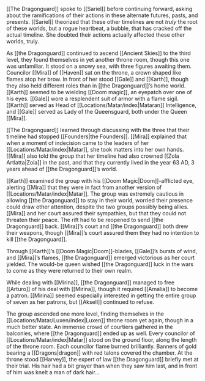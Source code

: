 [[The Dragonguard]] spoke to [[Sariel]] before continuing forward, asking about the ramifications of their actions in these alternate futures, pasts, and presents. [[Sariel]] theorized that these other timelines are not *truly* the root of these worlds, but a rogue heartbeat, a bubble, that has cracked off the actual timeline. She doubted their actions actually affected these other worlds, truly. 

As [[the Dragonguard]] continued to ascend [[Ancient Skies]] to the third level, they found themselves in yet another throne room, though this one was unfamiliar. It stood on a snowy sea, with three figures awaiting them. Councilor [[Mira]] of [[Haven]] sat on the throne, a crown shaped like flames atop her brow. In front of her stood [[Gale]] and [[Karth]], though they also held different roles than in [[the Dragonguard]]’s home world. [[Karth]] seemed to be wielding [[Doom magic]], an eyepatch over one of his eyes. [[Gale]] wore a resplendent suit of armor with a flame sigil. [[Karth]] served as Head of [[Locations/Matar/index|Mataran]] Intelligence, and [[Gale]] served as Lady of the Queensguard, both under the Queen [[Mira]]. 

[[The Dragonguard]] learned through discussing with the three that their timeline had stopped [[Founders|the Founders]]. [[Mira]] explained that when a moment of indecision came to the leaders of her [[Locations/Matar/index|Matar]], she took matters into her own hands. [[Mira]] also told the group that her timeline had also crowned [[Zola Artlatta|Zola]] in the past, and that they currently lived in the year 63 AD, 3 years ahead of [[the Dragonguard]]’s world. 

[[Karth]] examined the group with his [[Doom Magic|Doom]]-afflicted eye, alerting [[Mira]] that they were in fact from another version of [[Locations/Matar/index|Matar]]. The group was extremely cautious in allowing [[the Dragonguard]] to stay in their world, worried their presence could draw other attention, despite the two groups possibly being allies. [[Mira]] and her court assured their sympathies, but that they could not threaten their peace. The rift had to be reopened to send [[the Dragonguard]] back. [[Mira]]’s court and [[the Dragonguard]] both drew their weapons, though [[Mira]]’s court assured them they had no intention to kill [[the Dragonguard]].

Through [[Karth]]’s [[Doom Magic|Doom]]-blades, [[Gale]]’s bursts of wind, and [[Mira]]’s flames, [[the Dragonguard]] emerged victorious as her court yielded. The would-be queen wished [[the Dragonguard]] luck in the wars to come as they were returned to their own realm.

While dealing with [[Mirina]], [[the Dragonguard]] managed to free [[Arturo]] of his deal with [[Mirina]], though it required [[Amalia]] to become a patron. [[Mirina]] seemed especially interested in getting the entire group of seven as her patrons, but [[Aksell]] continued to refuse. 

The group ascended one more level, finding themselves in the [[Locations/Matar/Luxen/index|Luxen]] throne room yet again, though in a much better state. An immense crowd of courtiers gathered in the balconies, where [[the Dragonguard]] ended up as well. Every councilor of [[Locations/Matar/index|Matar]] stood on the ground floor, along the length of the throne room. Each councilor flame burned brilliantly. Banners of gold bearing a [[Dragons|dragon]] with red talons covered the chamber. At the throne stood [[Harvey]], the expert of law [[the Dragonguard]] briefly met at their trial. His hair had a bit grayer than when they saw him last, and in front of him was knelt a man of dark hair…

